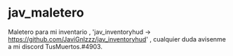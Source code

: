 # jav_maletero

Maletero para mi inventario , 'jav_inventoryhud -> https://github.com/JaviGnlzzz/jav_inventoryhud' , cualquier duda avisenme a mi discord TusMuertos.#4903.
